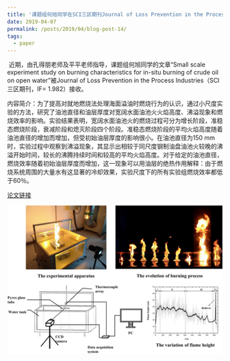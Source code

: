 ```yaml
---
title: '课题组何旭同学在SCI三区期刊Journal of Loss Prevention in the Process Industries发表文章'
date: 2019-04-07
permalink: /posts/2019/04/blog-post-14/
tags:
  - paper
---
```


 

​     近期，由孔得朋老师及平平老师指导，课题组何旭同学的文章“Small scale experiment study on burning characteristics for in-situ burning of crude oil on open water”被Journal of Loss Prevention in the Process Industries（SCI三区期刊，IF= 1.982）接收。


​      内容简介：为了提高对就地燃烧法处理海面溢油时燃烧行为的认识，通过小尺度实验的方法，研究了油池直径和油层厚度对宽阔水面油池火火焰高度、沸溢现象和燃烧效率的影响。实验结果表明，宽阔水面油池火的燃烧过程可分为增长阶段，准稳态燃烧阶段，衰减阶段和熄灭阶段四个阶段。准稳态燃烧阶段的平均火焰高度随着油池直径的增加而增加，但受初始油层厚度的影响很小。在油池直径为150 mm时，实验过程中观察到沸溢现象，其显示出相较于同尺度钢制油盘油池火较晚的沸溢开始时间，较长的沸腾持续时间和较高的平均火焰高度。对于给定的油池直径，燃烧效率随着初始油层厚度而增加，这一现象可以用油层的绝热作用解释：由于燃烧系统周围的大量水有这显著的冷却效果，实验尺度下的所有实验组燃烧效率都低于60％。



[论文链接](https://www.sciencedirect.com/science/article/pii/S0950423018307903?dgcid=coauthor) 

![](/images/fire-he.jpg)
